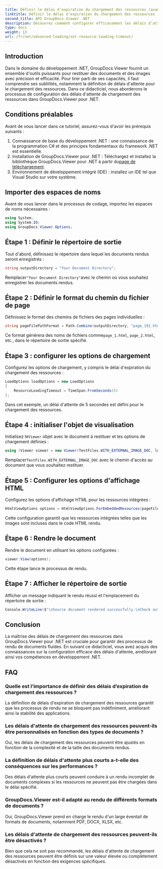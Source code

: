 ```yaml
---
title: Définir le délai d'expiration du chargement des ressources (avancé)
linktitle: Définir le délai d'expiration du chargement des ressources (avancé)
second_title: API GroupDocs.Viewer .NET
description: Découvrez comment configurer efficacement les délais d’attente de chargement des ressources dans GroupDocs.Viewer pour .NET. Maîtrisez le rendu des documents avec précision et stabilité.
type: docs
weight: 13
url: /fr/net/advanced-loading/set-resource-loading-timeout/
---
```

## Introduction
Dans le domaine du développement .NET, GroupDocs.Viewer fournit un ensemble d'outils puissants pour restituer des documents et des images avec précision et efficacité. Pour tirer parti de ses capacités, il faut comprendre ses subtilités, notamment la définition de délais d'attente pour le chargement des ressources. Dans ce didacticiel, nous aborderons le processus de configuration des délais d'attente de chargement des ressources dans GroupDocs.Viewer pour .NET.
## Conditions préalables
Avant de vous lancer dans ce tutoriel, assurez-vous d'avoir les prérequis suivants :
1. Connaissance de base du développement .NET : une connaissance de la programmation C# et des principes fondamentaux du framework .NET est essentielle.
2.  Installation de GroupDocs.Viewer pour .NET : Téléchargez et installez la bibliothèque GroupDocs.Viewer pour .NET à partir du[page de téléchargement](https://releases.groupdocs.com/viewer/net/).
3. Environnement de développement intégré (IDE) : installez un IDE tel que Visual Studio sur votre système.

## Importer des espaces de noms
Avant de vous lancer dans le processus de codage, importez les espaces de noms nécessaires :
```csharp
using System;
using System.IO;
using GroupDocs.Viewer.Options;
```

## Étape 1 : Définir le répertoire de sortie
Tout d'abord, définissez le répertoire dans lequel les documents rendus seront enregistrés :
```csharp
string outputDirectory = "Your Document Directory";
```
 Remplacer`"Your Document Directory"`avec le chemin où vous souhaitez enregistrer les documents rendus.
## Étape 2 : Définir le format du chemin du fichier de page
Définissez le format des chemins de fichiers des pages individuelles :
```csharp
string pageFilePathFormat = Path.Combine(outputDirectory, "page_{0}.html");
```
 Ce format générera des noms de fichiers comme`page_1.html`, `page_2.html`, etc., dans le répertoire de sortie spécifié.
## Étape 3 : configurer les options de chargement
Configurez les options de chargement, y compris le délai d'expiration du chargement des ressources :
```csharp
LoadOptions loadOptions = new LoadOptions
{
    ResourceLoadingTimeout = TimeSpan.FromSeconds(5)
};
```
Dans cet exemple, un délai d'attente de 5 secondes est défini pour le chargement des ressources.
## Étape 4 : initialiser l'objet de visualisation
 Initialisez le`Viewer` objet avec le document à restituer et les options de chargement définies :
```csharp
using (Viewer viewer = new Viewer(TestFiles.WITH_EXTERNAL_IMAGE_DOC, loadOptions))
```
 Remplacer`TestFiles.WITH_EXTERNAL_IMAGE_DOC` avec le chemin d'accès au document que vous souhaitez restituer.
## Étape 5 : Configurer les options d'affichage HTML
Configurez les options d'affichage HTML pour les ressources intégrées :
```csharp
HtmlViewOptions options = HtmlViewOptions.ForEmbeddedResources(pageFilePathFormat);
```
Cette configuration garantit que les ressources intégrées telles que les images sont incluses dans le code HTML rendu.
## Étape 6 : Rendre le document
Rendre le document en utilisant les options configurées :
```csharp
viewer.View(options);
```
Cette étape lance le processus de rendu.
## Étape 7 : Afficher le répertoire de sortie
Afficher un message indiquant le rendu réussi et l'emplacement du répertoire de sortie :
```csharp
Console.WriteLine($"\nSource document rendered successfully.\nCheck output in {outputDirectory}.");
```

## Conclusion
La maîtrise des délais de chargement des ressources dans GroupDocs.Viewer pour .NET est cruciale pour garantir des processus de rendu de documents fluides. En suivant ce didacticiel, vous avez acquis des connaissances sur la configuration efficace des délais d'attente, améliorant ainsi vos compétences en développement .NET.
## FAQ
### Quelle est l’importance de définir des délais d’expiration de chargement des ressources ?
La définition de délais d'expiration de chargement des ressources garantit que les processus de rendu ne se bloquent pas indéfiniment, améliorant ainsi la stabilité des applications.
### Les délais d'attente de chargement des ressources peuvent-ils être personnalisés en fonction des types de documents ?
Oui, les délais de chargement des ressources peuvent être ajustés en fonction de la complexité et de la taille des documents rendus.
### La définition de délais d'attente plus courts a-t-elle des conséquences sur les performances ?
Des délais d'attente plus courts peuvent conduire à un rendu incomplet de documents complexes si les ressources ne peuvent pas être chargées dans le délai spécifié.
### GroupDocs.Viewer est-il adapté au rendu de différents formats de documents ?
Oui, GroupDocs.Viewer prend en charge le rendu d'un large éventail de formats de documents, notamment PDF, DOCX, XLSX, etc.
### Les délais d'attente de chargement des ressources peuvent-ils être désactivés ?
Bien que cela ne soit pas recommandé, les délais d'attente de chargement des ressources peuvent être définis sur une valeur élevée ou complètement désactivés en fonction des exigences spécifiques.